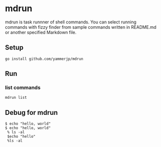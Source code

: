 # mdrun

mdrun is task runnner of shell commands.
You can select running commands with fizzy finder from sample commands written in README.md or another specified Markdown file.

## Setup

```
go install github.com/yammerjp/mdrun
```

## Run

### list commands

```
mdrun list
```

## Debug for mdrun

```
$ echo "hello, world"
$ echo "hello, world"
 % ls -al
 $echo "hello"
 %ls -al
```

